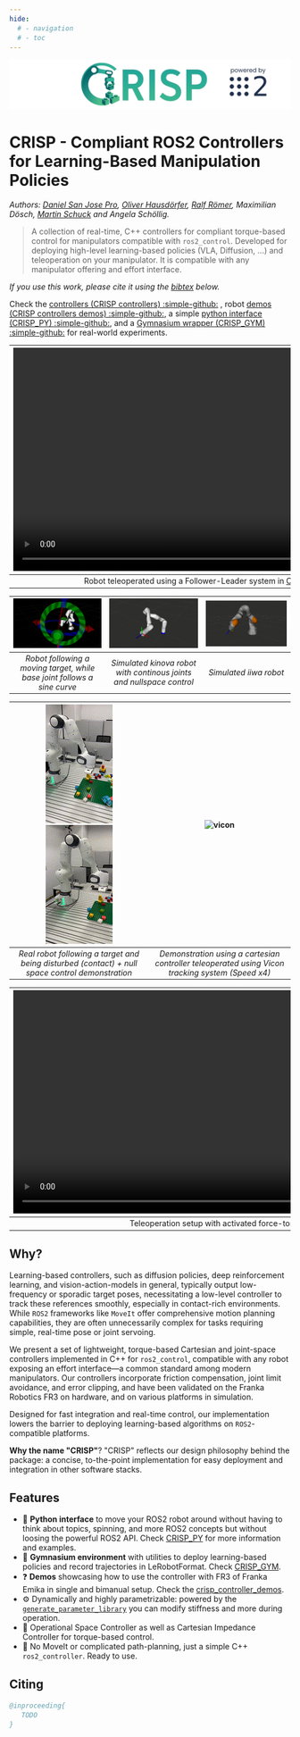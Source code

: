 ```yaml
---
hide:
  # - navigation
  # - toc
---
```


<img src="media/crisp_logo.webp" alt="CRISP Controllers Logo"/>


# CRISP - **C**ompliant **R**OS2 Controllers for Learn**i**ng-Ba**s**ed Manipulation **P**olicies

*Authors: [Daniel San Jose Pro](https://danielsanjosepro.github.io), [Oliver Hausdörfer](https://oliver.hausdoerfer.de/), [Ralf Römer](https://ralfroemer99.github.io), Maximilian Dösch, [Martin Schuck](https://amacati.github.io/) and Angela Schöllig.*


> A collection of real-time, C++ controllers for compliant torque-based control for manipulators compatible with `ros2_control`. Developed for deploying high-level learning-based policies (VLA, Diffusion, ...) and teleoperation on your manipulator. It is compatible with any manipulator offering and effort interface.

_If you use this work, please cite it using the [bibtex](#citing) below._

Check the [controllers (CRISP controllers) :simple-github:](https://github.com/utiasDSL/crisp_controllers) , robot [demos (CRISP controllers demos) :simple-github:](https://github.com/utiasDSL/crisp_controllers_demos), a simple [python interface (CRISP_PY) :simple-github:](https://github.com/utiasDSL/crisp_py), and a [Gymnasium wrapper (CRISP_GYM) :simple-github:](https://github.com/utiasDSL/crisp_gym) for real-world experiments.

| <video src="media/pap_demo.mp4" playsinline muted controls loop autoplay width="800"/> | <video src="media/policy.mp4" playsinline controls="true" loop="true" autoplay="true" width="800"/> |
|:--:|:--:|
| Robot teleoperated using a Follower-Leader system in [CRISP_GYM :simple-github:](https://github.com/utiasDSL/crisp_gym) | Diffusion Policy trained and deployed from the same demonstrations | 


| ![Franka](media/franka.gif) | ![kinova](media/kinova.gif) | ![iiwa](media/iiwa.gif) |
|:--:|:--:|:--:|
| *Robot following a moving target, while base joint follows a sine curve* | *Simulated kinova robot with continous joints and nullspace control* | *Simulated iiwa robot* |

| ![franka_eight_reduced](media/franka_eight_reduced.gif)![franka_ns_reduced](media/franka_ns_reduced.gif) | ![vicon](media/franka_teleop.gif)|
|:--:|:--:|
| *Real robot following a target and being disturbed (contact) + null space control demonstration*  | *Demonstration using a cartesian controller teleoperated using Vicon tracking system (Speed x4)*| 

| <video src="media/teleoperation.mp4" controls="true" loop="true" autoplay="true" playsinline width="800"> |
|:--:|
| Teleoperation setup with activated force-torque feedback |



## Why?

Learning-based controllers, such as diffusion policies, deep reinforcement learning, and vision-action-models in general, typically output low-frequency or sporadic target poses, necessitating a low-level controller to track these references smoothly, especially in contact-rich environments.
While `ROS2` frameworks like `MoveIt` offer comprehensive motion planning capabilities, they are often unnecessarily complex for tasks requiring simple, real-time pose or joint servoing.

We present a set of lightweight, torque-based Cartesian and joint-space controllers implemented in C++ for `ros2_control`, compatible with any robot exposing an effort interface—a common standard among modern manipulators.
Our controllers incorporate friction compensation, joint limit avoidance, and error clipping, and have been validated on the Franka Robotics FR3 on hardware, and on various platforms in simulation.

Designed for fast integration and real-time control, our implementation lowers the barrier to deploying learning-based algorithms on `ROS2`-compatible platforms.

**Why the name "CRISP"**? "CRISP" reflects our design philosophy behind the package: a concise, to-the-point implementation for easy deployment and integration in other software stacks.

## Features
- 🐍 **Python interface** to move your ROS2 robot around without having to think about topics, spinning, and more ROS2 concepts but without loosing the powerful ROS2 API. Check [CRISP_PY](https://github.com/utiasDSL/crisp_py) for more information and examples.
- 🔁 **Gymnasium environment** with utilities to deploy learning-based policies and record trajectories in LeRobotFormat. Check [CRISP_GYM](https://github.com/utiasDSL/crisp_gym).
- ❓ **Demos** showcasing how to use the controller with FR3 of Franka Emika in single and bimanual setup. Check the [crisp_controller_demos](https://github.com/utiasDSL/crisp_controllers_demos).
- ⚙️ Dynamically and highly parametrizable: powered by the [`generate_parameter_library`](https://github.com/PickNikRobotics/generate_parameter_library) you can modify stiffness and more during operation.  
- 🤖 Operational Space Controller as well as Cartesian Impedance Controller for torque-based control.  
- 🚫 No MoveIt or complicated path-planning, just a simple C++ `ros2_controller`. Ready to use.  


## Citing

```bibtex
@inproceeding{
   TODO
}
```
